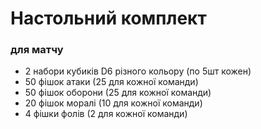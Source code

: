 
# Настольний комплект


### для матчу
* 2 набори кубиків D6 різного кольору (по 5шт кожен)
* 50 фішок атаки (25 для кожної команди)
* 50 фішок оборони (25 для кожної команди)
* 20 фішок моралі (10 для кожної команди)
* 4 фішки фолів (2 для кожної команди)


